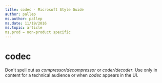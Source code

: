 ```yaml
---
title: codec - Microsoft Style Guide
author: pallep
ms.author: pallep
ms.date: 11/19/2016
ms.topic: article
ms.prod = non-product specific
---
```


# codec

Don't spell out as *compressor/decompressor* or *coder/decoder*. Use only in content for a technical audience or when *codec* appears in the UI.
